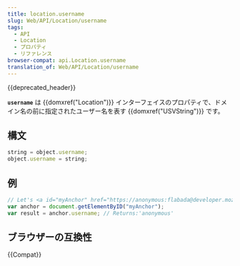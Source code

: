 ```yaml
---
title: location.username
slug: Web/API/Location/username
tags:
  - API
  - Location
  - プロパティ
  - リファレンス
browser-compat: api.Location.username
translation_of: Web/API/Location/username
---
```

{{deprecated_header}}

**`username`** は {{domxref("Location")}} インターフェイスのプロパティで、ドメイン名の前に指定されたユーザー名を表す {{domxref("USVString")}} です。

## 構文

```js
string = object.username;
object.username = string;
```

## 例

```js
// Let's <a id="myAnchor" href="https://anonymous:flabada@developer.mozilla.org/ja/docs/Location.username"> be in the document
var anchor = document.getElementByID("myAnchor");
var result = anchor.username; // Returns:'anonymous'
```

## ブラウザーの互換性

{{Compat}}
